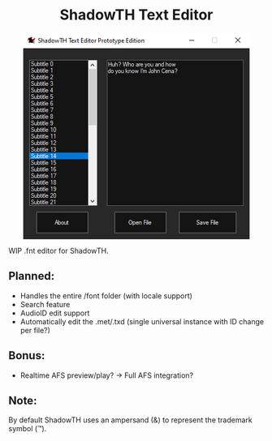 <div align="center"><h1>ShadowTH Text Editor</h1>
<img src="https://raw.githubusercontent.com/ShadowTheHedgehogHacking/ShadowTHTextEditor/master/res/prototype.png" align="center" />
</div>



WIP .fnt editor for ShadowTH.


## Planned:
* Handles the entire /font folder (with locale support)
* Search feature
* AudioID edit support
* Automatically edit the .met/.txd (single universal instance with ID change per file?)

## Bonus:
* Realtime AFS preview/play? -> Full AFS integration?

## Note:
By default ShadowTH uses an ampersand (&) to represent the trademark symbol (™).